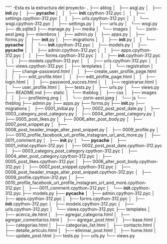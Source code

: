 '''''
-Esta es la estructura del proyecto-
.
├── ablog
│   ├── asgi.py
│   ├── __init__.py
│   ├── __pycache__
│   │   ├── __init__.cpython-312.pyc
│   │   ├── settings.cpython-312.pyc
│   │   ├── urls.cpython-312.pyc
│   │   └── wsgi.cpython-312.pyc
│   ├── settings.py
│   ├── urls.py
│   └── wsgi.py
├── db.sqlite3
├── manage.py
├── media
│   └── images
│       └── zorin-aest.jpeg
├── miembros
│   ├── admin.py
│   ├── apps.py
│   ├── forms.py
│   ├── __init__.py
│   ├── migrations
│   │   ├── __init__.py
│   │   └── __pycache__
│   │       └── __init__.cpython-312.pyc
│   ├── models.py
│   ├── __pycache__
│   │   ├── admin.cpython-312.pyc
│   │   ├── apps.cpython-312.pyc
│   │   ├── forms.cpython-312.pyc
│   │   ├── __init__.cpython-312.pyc
│   │   ├── models.cpython-312.pyc
│   │   ├── urls.cpython-312.pyc
│   │   └── views.cpython-312.pyc
│   ├── templates
│   │   └── registration
│   │       ├── change-password.html
│   │       ├── create_user_profile_page.html
│   │       ├── edit_profile.html
│   │       ├── edit_profile_page.html
│   │       ├── login.html
│   │       ├── password_succes.html
│   │       ├── registrarse.html
│   │       └── user_profile.html
│   ├── tests.py
│   ├── urls.py
│   └── views.py
├── README.md
├── static
│   └── theblog
│       ├── css
│       ├── images
│       │   ├── profileimg.png
│       │   └── zorin-aest.jpeg
│       └── js
└── theblog
    ├── admin.py
    ├── apps.py
    ├── forms.py
    ├── __init__.py
    ├── migrations
    │   ├── 0001_initial.py
    │   ├── 0002_post_post_date.py
    │   ├── 0003_category_post_category.py
    │   ├── 0004_alter_post_category.py
    │   ├── 0005_post_likes.py
    │   ├── 0006_alter_post_body.py
    │   ├── 0007_post_snippet.py
    │   ├── 0008_post_header_image_alter_post_snippet.py
    │   ├── 0009_profile.py
    │   ├── 0010_profile_facebook_url_profile_instagram_url_and_more.py
    │   ├── 0011_comment.py
    │   ├── __init__.py
    │   └── __pycache__
    │       ├── 0001_initial.cpython-312.pyc
    │       ├── 0002_post_post_date.cpython-312.pyc
    │       ├── 0003_category_post_category.cpython-312.pyc
    │       ├── 0004_alter_post_category.cpython-312.pyc
    │       ├── 0005_post_likes.cpython-312.pyc
    │       ├── 0006_alter_post_body.cpython-312.pyc
    │       ├── 0007_post_snippet.cpython-312.pyc
    │       ├── 0008_post_header_image_alter_post_snippet.cpython-312.pyc
    │       ├── 0009_profile.cpython-312.pyc
    │       ├── 0010_profile_facebook_url_profile_instagram_url_and_more.cpython-312.pyc
    │       ├── 0011_comment.cpython-312.pyc
    │       └── __init__.cpython-312.pyc
    ├── models.py
    ├── __pycache__
    │   ├── admin.cpython-312.pyc
    │   ├── apps.cpython-312.pyc
    │   ├── forms.cpython-312.pyc
    │   ├── __init__.cpython-312.pyc
    │   ├── models.cpython-312.pyc
    │   ├── urls.cpython-312.pyc
    │   └── views.cpython-312.pyc
    ├── templates
    │   ├── acerca_de.html
    │   ├── agregar_categoria.html
    │   ├── agregar_comentarios.html
    │   ├── agregar_post.html
    │   ├── base.html
    │   ├── categorias.html
    │   ├── categorias_list.html
    │   ├── contacto.html
    │   ├── detalle_articulo.html
    │   ├── eliminar_post.html
    │   ├── home.html
    │   └── update_post.html
    ├── tests.py
    ├── urls.py
    └── views.py
